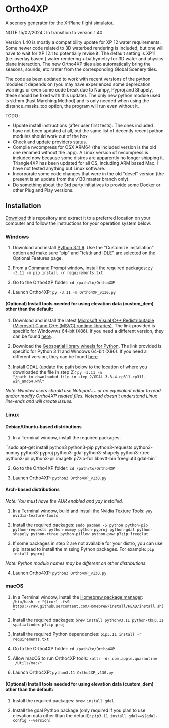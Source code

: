 # Ortho4XP
A scenery generator for the X-Plane flight simulator.

NOTE 15/02/2024 : In transition to version 1.40.

Version 1.40 is mostly a compatibility update for XP 12 water requirements.
Some newer code related to 3D waterbed rendering is included, but one will have
to wait for XP 12.1 to potentially revise it. The default setting is XP11 (i.e. 
overlay based ) water rendering + bathymetry for 3D water and physics plane interaction. 
The new Ortho4XP tiles also automatically bring the seasons, sounds, etc raster from the
corresponding Global Scenery tiles.

The code as been updated to work with recent versions of the python modules it
depends on (you may have experienced some deprecation warnings or even some
code break due to Numpy, Pyproj and Shapely, these should be fixed with this
update). The only new python module used is skfmm (Fast Marching Method) and is only needed when using 
the distance_masks_too option, the program will run even without it.


TODO :
- Update install instructions (after user first tests). The ones included have
  not been updated at all, but the same list of decently recent python modules should 
  work out of the box.
- Check and update providers status.
- Compile nvcompress for OSX ARM64 (the included version is the old one renamed without the
  .app). A Linux version of nvcompress is included now because some distros are apparently 
  no longer shipping it. Triangle4XP has been updated for all OS, including ARM based Mac.
  I have not tested anything but Linux software.
- Incorporate some code changes that were in the old "devel" version (the
  present is an update from the v130 master branch only).
- Do something about the 3rd party initiatives to provide some Docker or other 
  Plug and Play versions.

## Installation

[Download](https://github.com/oscarpilote/Ortho4XP/archive/refs/heads/master.zip) this repository and extract it to a preferred location on your computer and follow the instructions for your operation system below.

### Windows

1. Download and install [Python 3.11.9](https://www.python.org/downloads/release/python-3119/). Use the "Customize installation" option and make sure "pip" and "tcl/tk and IDLE" are selected on the Optional Features page.

2. From a Command Prompt window, install the required packages:
```py -3.11 -m pip install -r requirements.txt```

3. Go to the Ortho4XP folder:
```cd /path/to/Ortho4XP```

4. Launch Ortho4XP:
```py -3.11 -m Ortho4XP_v130.py```

#### (Optional) Install tools needed for using elevation data (custom_dem) other than the default:

1. Download and install the latest [Microsoft Visual C++ Redistributable (Microsoft C and C++ (MSVC) runtime libraries)](https://aka.ms/vs/17/release/vc_redist.x86.exe). The link provided is specific for Windowws 64-bit (X86). If you need a different version, they can be found [here](https://learn.microsoft.com/en-US/cpp/windows/latest-supported-vc-redist?view=msvc-170#latest-microsoft-visual-c-redistributable-version).

2. Download the [Geospatial library wheels for Python](https://github.com/cgohlke/geospatial-wheels/releases/download/v2024.2.18/GDAL-3.8.4-cp311-cp311-win_amd64.whl). The link provided is specific for Python 3.11 and Windows 64-bit (X86). If you need a different version, they can be found [here](https://github.com/cgohlke/geospatial-wheels/releases).

3. Install GDAL (update the path below to the location of where you downloaded the file in step 2):
```py -3.11 -m "/path_to_downloaded_file_in_step_2/GDAL-3.8.4-cp311-cp311-win_amd64.whl"```

*Note: Window users should use Notepad++ or an equivalent editor to read and/or modify Ortho4XP related files. Notepad doesn't understand Linux line-ends and will create issues.*

### Linux 

#### Debian/Ubuntu-based distributions 

1. In a Terminal window, install the required packages:

``sudo apt-get install python3 python3-pip python3-requests python3-numpy python3-pyproj python3-gdal python3-shapely python3-rtree python3-pil python3-pil.imagetk p7zip-full libnvtt-bin freeglut3 gdal-bin```

2. Go to the Ortho4XP folder:
```cd /path/to/Ortho4XP```

3. Launch Ortho4XP:
```python3 Ortho4XP_v130.py```

#### Arch-based distributions

*Note: You must have the AUR enabled and yay installed.*

1. In a Terminal window, build and install the Nvidia Texture Tools:
```yay nvidia-texture-tools```

2. Install the required packages:
```sudo pacman -S python python-pip python-requests python-numpy python-pyproj python-gdal python-shapely python-rtree python-pillow python-pmw p7zip freeglut```

3. If some packages in step 2 are not available for your distro, you can use pip instead to install the missing Python packages. For example: 
```pip install pyproj```

*Note: Python module names may be different on other distributions.*

4. Launch Ortho4XP:
```python3 Ortho4XP_v130.py```

### macOS

1. In a Terminal window, install the [Homebrew package manager](https://brew.sh):
```/bin/bash -c "$(curl -fsSL https://raw.githubusercontent.com/Homebrew/install/HEAD/install.sh)"```

2. Install the required packages:
```brew install python@3.11 python-tk@3.11 spatialindex p7zip proj```

3. Install the required Python dependencies:
```pip3.11 install -r requirements.txt```

5. Go to the Ortho4XP folder:
```cd /path/to/Ortho4XP```

6. Allow macOS to run Ortho4XP tools:
```xattr -dr com.apple.quarantine ./Utils/mac/*```

7. Launch Ortho4XP:
```python3.11 Ortho4XP_v130.py```

#### (Optional) Install tools needed for using elevation data (custom_dem) other than the default:

1. Install the required packages:
```brew install gdal```

2. Install the gdal Python package (only required if you plan to use elevation data other than the default):
```pip3.11 install gdal==$(gdal-config --version)```
